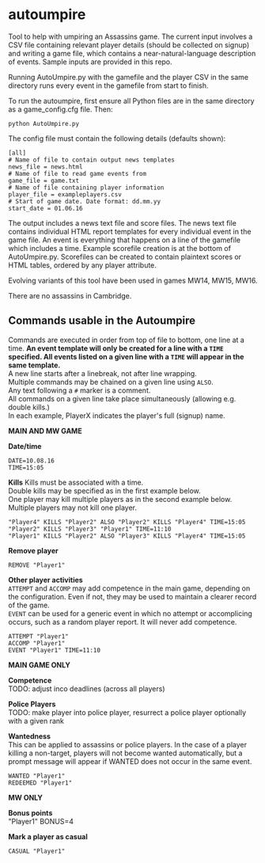 # autoumpire
Tool to help with umpiring an Assassins game. The current input involves a CSV file containing relevant player details (should be collected on signup) and writing a game file, which contains a near-natural-language description of events. Sample inputs are provided in this repo.

Running AutoUmpire.py with the gamefile and the player CSV in the same directory runs every event in the gamefile from start to finish.

To run the autoumpire, first ensure all Python files are in the same directory as a game_config.cfg file. Then:

```
python AutoUmpire.py
```

The config file must contain the following details (defaults shown):
```
[all]
# Name of file to contain output news templates
news_file = news.html
# Name of file to read game events from
game_file = game.txt
# Name of file containing player information
player_file = exampleplayers.csv
# Start of game date. Date format: dd.mm.yy
start_date = 01.06.16
```
The output includes a news text file and score files. The news text file contains individual HTML report templates for every individual event in the game file. An event is everything that happens on a line of the gamefile which includes a time. Example scorefile creation is at the bottom of AutoUmpire.py. Scorefiles can be created to contain plaintext scores or HTML tables, ordered by any player attribute.

Evolving variants of this tool have been used in games MW14, MW15, MW16.

There are no assassins in Cambridge.



## Commands usable in the Autoumpire

Commands are executed in order from top of file to bottom, one line at a time.
**An event template will only be created for a line with a `TIME` specified. All events listed on a given line with a `TIME` will appear in the same template.**  
A new line starts after a linebreak, not after line wrapping.  
Multiple commands may be chained on a given line using `ALSO`.  
Any text following a `#` marker is a comment.  
All commands on a given line take place simultaneously (allowing e.g. double kills.)  
In each example, PlayerX indicates the player's full (signup) name.  

**MAIN AND MW GAME**

**Date/time**


```
DATE=10.08.16
TIME=15:05
```

**Kills**
Kills must be associated with a time.  
Double kills may be specified as in the first example below.  
One player may kill multiple players as in the second example below. Multiple players may not kill one player.

```
"Player4" KILLS "Player2" ALSO "Player2" KILLS "Player4" TIME=15:05
"Player2" KILLS "Player3" "Player1" TIME=11:10
"Player1" KILLS "Player2" ALSO "Player3" KILLS "Player4" TIME=15:05
```

**Remove player**
```
REMOVE "Player1"
```

**Other player activities**  
`ATTEMPT` and `ACCOMP` may add competence in the main game, depending on the configuration. Even if not, they may be used to maintain a clearer record of the game.  
`EVENT` can be used for a generic event in which no attempt or accomplicing occurs, such as a random player report. It will never add competence.
```
ATTEMPT "Player1"
ACCOMP "Player1"
EVENT "Player1" TIME=11:10 
```

**MAIN GAME ONLY**  

**Competence**  
TODO: adjust inco deadlines (across all players)

**Police Players**  
TODO: make player into police player, resurrect a police player optionally with a given rank

**Wantedness**  
This can be applied to assassins or police players. In the case of a player killing a non-target, players will not become wanted automatically, but a prompt message will appear if WANTED does not occur in the same event.
```
WANTED "Player1"
REDEEMED "Player1"
```

**MW ONLY**

**Bonus points**  
"Player1" BONUS=4

**Mark a player as casual**
```
CASUAL "Player1"
```

